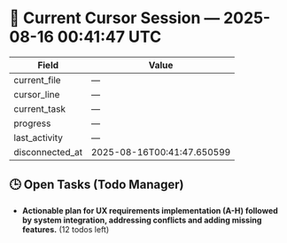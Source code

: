 # 📝 Current Cursor Session — 2025-08-16 00:41:47 UTC

| Field | Value |
|-------|-------|
| current_file | — |
| cursor_line | — |
| current_task | — |
| progress | — |
| last_activity | — |
| disconnected_at | 2025-08-16T00:41:47.650599 |

## 🕒 Open Tasks (Todo Manager)
- **Actionable plan for UX requirements implementation (A-H) followed by system integration, addressing conflicts and adding missing features.** (12 todos left)
